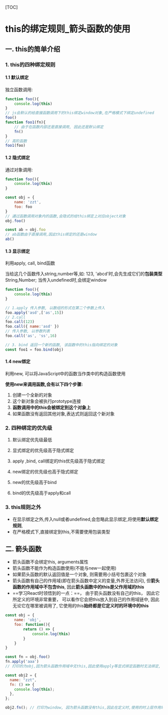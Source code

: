 [TOC]



# this的绑定规则_箭头函数的使用

## 一. this的简单介绍

### 1. this的四种绑定规则

#### 1.1 默认绑定

独立函数调用:

```js
function foo(){
    console.log(this)
}
// js会默认的给直接函数调用下的this绑定window对象,在严格模式下绑定undefined
foo()
function foo1(fn){
    // 由于在函数内部还是直接调用, 因此还是默认绑定
    fn()
}
// 高阶函数
foo1(foo)
```



#### 1.2 隐式绑定

通过对象调用:

```js
function foo(){
    console.log(this)
}

const obj = {
    name: 'zzt',
    foo: foo
}
// 通过函数调用对象内的函数,会隐式的给this绑定上对应object对象
obj.foo()

const ab = obj.foo
// ab函数由于直接调用,因此this绑定的还是window
ab()
```



#### 1.3 显示绑定

利用apply, call, bind函数

当给这几个函数传入string,number等,如: 123, 'abcd'时,会先生成它们的**包装类型**String,Number; 当传入undefined时,会绑定window

```js
function foo(){
    console.log(this)
}

// 1.apply 传入参数, 以数组的形式在第二个参数上传入
foo.apply('asd',['as',15])
// 2.call 
foo.call(123)
foo.call({ name:'asd' })
// 传入参数, 以参数列表
foo.call('as', 'ss',16)

// 3. bind 返回一个新的函数, 该函数中的this指向绑定的对象
const foo1 = foo.bind(obj)
```



#### 1.4 new绑定

利用new, 可以将JavaScript中的函数当作类中的构造函数使用

**使用new来调用函数,会有以下四个步骤:**

1. 创建一个全新的对象
2. 这个新对象会被执行prototype连接
3. **函数调用中的this会被绑定到这个对象上**
4. 如果函数没有返回其他对象,表达式则返回这个新对象



### 2. 四种绑定的优先级

1.  默认绑定优先级最低

2.  显式绑定的优先级高于隐式绑定
   1. apply ,bind, call绑定的this优先级高于隐式绑定

3. new绑定的优先级也高于隐式绑定
3. new的优先级高于bind
3. bind的优先级高于apply和call



### 3. this规则之外

- 在显示绑定之外,传入null或者undefined,会忽略此显示绑定,将使用**默认绑定规则**,
- 在严格模式下,直接绑定到this,不需要使用包装类型



## 二. 箭头函数

- 箭头函数不会绑定this, arguments属性
- 箭头函数不能作为构造函数使用(不能与new一起使用)
- 如果箭头函数的默认返回值是一个对象, 则需要用小括号包裹这个对象
- 箭头函数有自己的作用域(即在箭头函数中定义的变量,外界无法访问), 但**箭头函数的作用域中不包含this**, 因此**箭头函数中的this是父作用域的this**
- ==学习React时领悟到的一点：==， 由于箭头函数没有自己的this， 因此它所定义的环境非常重要， 可以看作它会把this放入到自己的作用域链中, 因此无论它在哪里被调用了, 它使用的this**始终都是它定义时的环境中的this**

```js
const obj = {
    name: 'obj',
    foo: function(){
        return () => {
            console.log(this)
        }
    }
}

const fn = obj.foo()
fn.apply('aaa')
// 打印的为obj,因为箭头函数作用域中无this,因此使用apply等显式绑定函数时无法绑定, 因此这个this是箭头函数在定义时上层作用域function中的this,而那个this由于隐式绑定指向obj

const obj2 = {
  name: "zzt",
  fn: () => {
    console.log(this);
  },
};

obj2.fn(); // 打印为window, 因为箭头函数没有this,因此在定义时,使用的时上层作用域的this,而这里由于对象不形成作用域, 因此上层作用域内的this指向的时window
```

